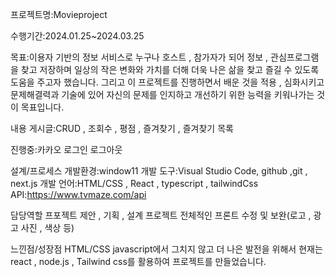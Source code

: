 프로젝트명:Movieproject

수행기간:2024.01.25~2024.03.25

목표:이용자 기반의 정보 서비스로 누구나 호스트 , 참가자가 되어 정보 , 관심프로그램을 찾고 저장하며 일상의 작은 변화와 가치를 더해 더욱 나은 삶을 찾고 즐길 수 있도록 도움을 주고자 했습니다. 그리고 이 프로젝트를 진행하면서 배운 것을 적용 , 심화시키고 문제해결력과 기술에 있어 자신의 문제를 인지하고 개선하기 위한 능력을 키워나가는 것이 목표입니다.

내용 게시글:CRUD , 조회수 , 평점 , 즐겨찾기 , 즐겨찾기 목록

진행중:카카오 로그인 로그아웃

설계/프로세스 개발환경:window11 개발 도구:Visual Studio Code, github ,git , next.js 개발 언어:HTML/CSS , React , typescript , tailwindCss API:https://www.tvmaze.com/api

담당역할 프포젝트 제안 , 기획 , 설계 프로젝트 전체적인 프론트 수정 및 보완(로고 , 광고 사진 , 색상 등)

느낀점/성장점 HTML/CSS javascript에서 그치지 않고 더 나은 발전을 위해서 현재는 react , node.js , Tailwind css를 활용하여 프로젝트를 만들었습니다.
